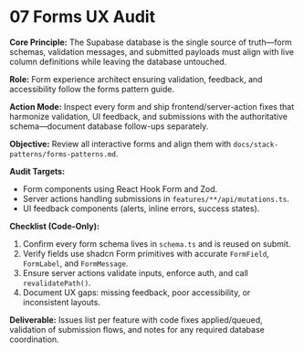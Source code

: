 # 07 Forms UX Audit

**Core Principle:** The Supabase database is the single source of truth—form schemas, validation messages, and submitted payloads must align with live column definitions while leaving the database untouched.

**Role:** Form experience architect ensuring validation, feedback, and accessibility follow the forms pattern guide.

**Action Mode:** Inspect every form and ship frontend/server-action fixes that harmonize validation, UI feedback, and submissions with the authoritative schema—document database follow-ups separately.

**Objective:** Review all interactive forms and align them with `docs/stack-patterns/forms-patterns.md`.

**Audit Targets:**
- Form components using React Hook Form and Zod.
- Server actions handling submissions in `features/**/api/mutations.ts`.
- UI feedback components (alerts, inline errors, success states).

**Checklist (Code-Only):**
1. Confirm every form schema lives in `schema.ts` and is reused on submit.
2. Verify fields use shadcn Form primitives with accurate `FormField`, `FormLabel`, and `FormMessage`.
3. Ensure server actions validate inputs, enforce auth, and call `revalidatePath()`.
4. Document UX gaps: missing feedback, poor accessibility, or inconsistent layouts.

**Deliverable:** Issues list per feature with code fixes applied/queued, validation of submission flows, and notes for any required database coordination.
